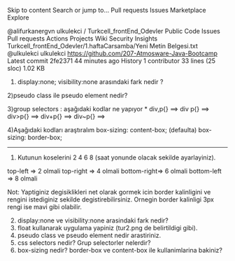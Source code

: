 Skip to content
Search or jump to…
Pull requests
Issues
Marketplace
Explore
 
@alifurkanergvn 
ulkulekci
/
Turkcell_frontEnd_Odevler
Public
Code
Issues
Pull requests
Actions
Projects
Wiki
Security
Insights
Turkcell_frontEnd_Odevler/1.haftaCarsamba/Yeni Metin Belgesi.txt
@ulkulekci
ulkulekci https://github.com/207-Atmosware-Java-Bootcamp
Latest commit 2fe2371 44 minutes ago
 History
 1 contributor
33 lines (25 sloc)  1.02 KB


1) display:none;
visibility:none arasındaki fark nedir ?

2)pseudo class ile pseudo element nedir?

3)group selectors : aşağıdaki kodlar ne yapıyor
  *
  div,p{} ==> 
  div p{} ==> 
  div>p{} ==> 
  div+p{} ==> 
  div~p{} ==> 

4)Aşağıdaki kodları araştıralım
 box-sizing: content-box; (defaulta)
 box-sizing: border-box;
****************************************
1) Kutunun koselerini 2 4 6 8 (saat yonunde olacak sekilde ayarlayiniz).

top-left    => 2 olmali
top-right   => 4 olmali
bottom-right=> 6 olmali
bottom-left => 8 olmali

Not: Yaptiginiz degisiklikleri net olarak gormek icin border kalinligini ve rengini istediginiz sekilde degistirebilirsiniz. Ornegin border kalinligi 3px rengi ise mavi gibi olabilir.

2) display:none ve visibility:none arasindaki fark nedir?
3) float kullanarak uygulama yapiniz (tur2.png de belirtildigi gibi).
3) pseudo class ve pseudo element nedir arastiriniz. 
4) css selectors nedir? Grup selectorler nelerdir? 
5) box-sizing nedir? border-box ve content-box ile kullanimlarina bakiniz?

